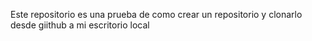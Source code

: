 Este repositorio es una prueba de como crear un repositorio y clonarlo desde giithub a mi escritorio local 
